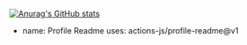 [![Anurag's GitHub stats](https://github-readme-stats.vercel.app/api?username=spyhimself)](https://github.com/anuraghazra/github-readme-stats)
- name: Profile Readme
  uses: actions-js/profile-readme@v1
